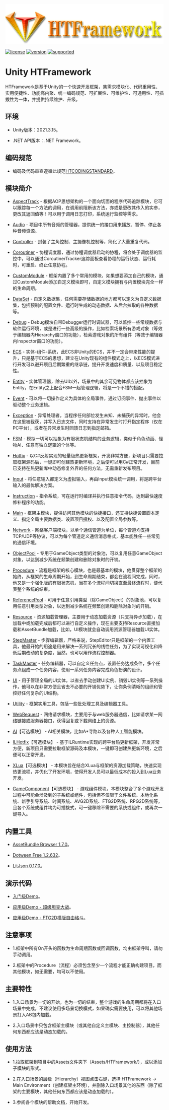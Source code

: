 ![image](Editor/Main/Texture/HTFrameworkLOGOTitle.png)

[![license](https://img.shields.io/badge/license-MIT-blue.svg)](https://github.com/SaiTingHu/HTFramework/blob/master/LICENSE)
[![version](https://img.shields.io/github/v/release/SaiTingHu/HTFramework?color=green&label=version)](https://github.com/SaiTingHu/HTFramework/releases)
[![supported](https://img.shields.io/badge/supported-Unity-success.svg)](https://unity.com/)

# Unity HTFramework

HTFramework是基于Unity的一个快速开发框架，集需求模块化、代码重用性、实用便捷性、功能高内聚、统一编码规范、可扩展性、可维护性、可通用性、可插拨性为一体，并提供持续维护、升级。

## 环境

- Unity版本：2021.3.15。

- .NET API版本：.NET Framework。

## 编码规范

- 编码及代码审查遵循此规范[HTCODINGSTANDARD](https://github.com/SaiTingHu/HTFramework/blob/master/HTCODINGSTANDARD.md)。

## 模块简介

- [AspectTrack](https://wanderer.blog.csdn.net/article/details/85617377) - 根据AOP思想架构的一个面向切面的程序代码追踪模块，它可以跟踪每一个方法的调用，在调用前阻断该方法，亦或是更改其传入的实参，更改其返回值等！可以用于调用日志打印，系统运行监控等需求。

- [Audio](https://wanderer.blog.csdn.net/article/details/89874351) - 项目中所有音频的管理器，提供统一的接口用来播放、暂停、停止各种音频资源。

- [Controller](https://wanderer.blog.csdn.net/article/details/89416110) - 封装了主角控制、主摄像机控制等，简化了大量重复代码。

- [Coroutiner](https://wanderer.blog.csdn.net/article/details/91492838) - 协程调度器，通过协程调度器启动的协程，将会处于调度器的监控中，可以通过CoroutinerTracker追踪面板查看协程的运行状态、运行耗时，可重启、终止任意协程。

- [CustomModule](https://wanderer.blog.csdn.net/article/details/103390089) - 框架内置了多个常用的模块，如果想要添加自己的模块，通过CustomModule添加自定义模块即可，自定义模块拥有与内置模块完全一样的生命周期。

- [DataSet](https://wanderer.blog.csdn.net/article/details/89395574) - 自定义数据集，任何需要存储数据的地方都可以定义为自定义数据集，包括预制的配置文件、运行时生成的动态数据、从后台拉取的各种数据等。

- [Debug](https://wanderer.blog.csdn.net/article/details/102570194) - Debug模块自带Debugger运行时调试器，可以监控一些常规数据与软件运行环境，或是进行一些高级的操作，比如检索场景所有游戏对象（等效于编辑器内Hierarchy窗口的功能），检索游戏对象的所有组件（等效于编辑器内Inspector窗口的功能）。

- [ECS](https://wanderer.blog.csdn.net/article/details/106619485) - 实体-组件-系统，此ECS非Unity的ECS，并不一定会带来性能的提升，只是基于ECS的思想，建立在Unity现有的组件模式之上，以ECS模式进行开发可以避开项目后期繁重的继承链，提升开发速度和质量、以及项目稳定性。

- [Entity](https://wanderer.blog.csdn.net/article/details/101541066) - 实体管理器，除去UI以外，场景中的其余可见物体都应该抽象为Entity，在Entity之上配合FSM一起管理逻辑，将是一个不错的搭配。

- [Event](https://wanderer.blog.csdn.net/article/details/85689865) - 可以将一切操作定义为具体的全局事件，通过订阅事件、抛出事件以驱动整个业务逻辑。

- [Exception](https://wanderer.blog.csdn.net/article/details/102894933) - 异常处理者，当程序任何部位发生未知、未捕获的异常时，他会在这里被截获，并写入日志文件，同时支持在异常发生时打开指定程序（仅在PC平台），或者在异常发生时回馈日志到指定邮箱。

- [FSM](https://wanderer.blog.csdn.net/article/details/86073351) - 模拟一切可以抽象为有限状态机结构的业务逻辑，类似于角色动画、怪物AI、任意有独立逻辑的个体等。

- [Hotfix](https://wanderer.blog.csdn.net/article/details/90479971) - 以C#反射实现的轻量级热更新框架，开发非常方便，新项目只需要拉取框架源码后，一键即可创建热更新环境，之后便可以用C#正常开发，目前已支持在热更新库中动态修复外界的任何方法，无需重新发布项目。

- [Input](https://wanderer.blog.csdn.net/article/details/89001848) - 将任意输入都定义为虚拟输入，再由Input模块统一调用，将是跨平台输入的最优解决方案。

- [Instruction](https://wanderer.blog.csdn.net/article/details/130918484) - 指令系统，可在运行时编译并执行任意指令代码，达到最快速度修补程序的功能。

- [Main](https://wanderer.blog.csdn.net/article/details/102956756) - 框架主模块，提供访问其他模块的快捷接口，还支持快捷设置脚本定义、指定全局主要数据类、设置项目授权、以及配置全局参数等。

- [Network](https://wanderer.blog.csdn.net/article/details/103575999) - 网络客户端模块，以单个通信管道为单位，每个管道均支持TCP/UDP等协议，可以为每个管道定义通信消息格式，基本能胜任一些常见的通信环境。

- [ObjectPool](https://wanderer.blog.csdn.net/article/details/86610600) - 专用于GameObject类型的对象池，可以复用任意GameObject对象，以达到减少系统在频繁创建和删除对象时的开销。

- [Procedure](https://wanderer.blog.csdn.net/article/details/86998412) - 流程是框架的核心模块，也是最基本的模块，他贯穿整个框架的始终，从框架的生命周期开始，到生命周期结束，都会在流程间完成，同时，他又是一个强化版的有限状态机，当在多个流程间切换直至最终流程时，便代表整个系统的结束。

- [ReferencePool](https://wanderer.blog.csdn.net/article/details/87191712) - 可用于任意引用类型（除GameObject）的对象池，可以复用任意引用类型对象，以达到减少系统在频繁创建和删除对象时的开销。

- [Resource](https://wanderer.blog.csdn.net/article/details/88852698) - 资源加载管理器，主要用于动态加载资源（只支持异步加载），在加载中或加载完成后都可以进行自定义操作，现在主要支持Resource直接加载和AssetBundle加载，比如，UI模块就会自动调用资源管理器加载UI实体。

- [StepMaster](https://wanderer.blog.csdn.net/article/details/87712995) - 步骤编辑器，严格来说，StepEditor只是框架的一个内置工具，他最开始的用途是用来解决一系列冗长的线性任务，为了实现可视化和降低后期改动的复杂度，当然，也可以用作流程控制器。

- [TaskMaster](https://wanderer.blog.csdn.net/article/details/104317219) - 任务编辑器，可以自定义任务点，设置任务达成条件，多个任务点组成一个任务内容，使用一系列任务内容完成角色扮演的设计。

- [UI](https://wanderer.blog.csdn.net/article/details/88125982) - 用于管理全局的UI实体，以省去手动创建UI实例、销毁UI实例等一系列操作，他可以在非常方便且省去不必要的开销优势下，让你条例清晰的组织和管控好任何复杂的UI结构。

- [Utility](https://wanderer.blog.csdn.net/article/details/102971712) - 框架实用工具，包括一些批处理工具及编辑器工具。

- [WebRequest](https://wanderer.blog.csdn.net/article/details/89886124) - 网络请求模块，主要用于与web服务器通信，比如请求某一网络链接或服务器接口，获得回复或下载网络上的资源。

- [AI](https://github.com/SaiTingHu/HTFrameworkAI)【可选模块】 - AI相关模块，比如A*寻路以及各种人工智能模块。

- [ILHotfix](https://github.com/SaiTingHu/HTFrameworkILHotfix)【可选模块】 - 基于ILRuntime实现的跨平台热更新框架，开发非常方便，新项目只需要拉取框架源码及本模块，一键即可创建热更新环境，之后便可以正常开发。

- [XLua](https://github.com/SaiTingHu/HTFrameworkXLua)【可选模块】 - 本模块旨在结合XLua与框架的资源加载策略，快速实现热更流程，并优化了开发环境，使得开发人员可以最低成本的投入到Lua业务开发。

- [GameComponent](https://github.com/SaiTingHu/HTFrameworkGameComponent)【可选模块】 - 游戏组件模块，本模块整合了多个游戏开发过程中可能会涉及到的子系统或组件，包括但不仅限于文件系统、本地化系统、新手引导系统、时间系统、AVG2D系统、FTG2D系统、RPG2D系统等，且各个系统或组件均为可插拨式，可一键移除不需要的系统或组件，或再次一键导入。

## 内置工具

- [AssetBundle Browser 1.7.0](https://docs.unity3d.com/Manual/AssetBundles-Browser.html)。

- [Dotween Free 1.2.632](http://dotween.demigiant.com/)。

- [LitJson 0.17.0](https://github.com/LitJSON/litjson)。

## 演示代码

- [入门级Demo](https://github.com/SaiTingHu/HTFrameworkDemo)。

- [应用级Demo - 超级坦克大战](https://blog.csdn.net/qq992817263/category_10133279.html)。

- [应用级Demo - FTG2D横版自由格斗](https://blog.csdn.net/qq992817263/category_10732753.html)。

## 注意事项

- 1.框架中所有On开头的函数为生命周期函数或回调函数，均由框架呼叫，请勿手动调用。

- 2.框架中的Procedure（流程）必须包含至少一个流程才能正确构建项目，而其他模块，如无需要，均可以不使用。

## 主要特性

- 1.入口场景为一切的开始，也为一切的结束，整个游戏的生命周期都将在入口场景中完成，不建议使用多场景切换模式，如果确实需要使用，可以将其他场景打入AB包内加载。

- 2.入口场景中只包含框架主模块（或其他自定义主模块、主控制器），其他任何东西都应该是动态加载的。

## 使用方法

- 1.拉取框架到项目中的Assets文件夹下（Assets/HTFramework/），或以添加子模块的形式。

- 2.在入口场景的层级（Hierarchy）视图点击右键，选择 HTFramework -> Main Environment（创建框架主环境），并删除入口场景其他的东西（除了框架的主要模块，其他任何东西都应该是动态加载的）。

- 3.参阅各个模块的帮助文档，开始开发。
